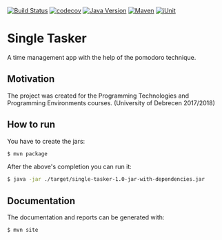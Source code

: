 [![Build Status](https://travis-ci.com/m4tty-d/single-tasker.svg?token=u8qaYxSWoeJmov6MB6BK&branch=master)](https://travis-ci.com/m4tty-d/single-tasker)
[![codecov](https://codecov.io/gh/m4tty-d/single-tasker/branch/master/graph/badge.svg?token=6oD8GoQbqT)](https://codecov.io/gh/m4tty-d/single-tasker)
[![Java Version](https://img.shields.io/badge/jdk-8-blue.svg)](https://docs.oracle.com/javase/8/)
[![Maven](https://img.shields.io/badge/tool-maven-ec702f.svg)](https://maven.apache.org/)
[![jUnit](https://img.shields.io/badge/junit-jupiter-25a162.svg)](https://junit.org/junit5/)

Single Tasker
======

A time management app with the help of the pomodoro technique.

## Motivation

The project was created for the Programming Technologies and Programming Environments courses. (University of Debrecen 2017/2018)

## How to run 

You have to create the jars:

```bash
$ mvn package
```

After the above's completion you can run it:

```bash
$ java -jar ./target/single-tasker-1.0-jar-with-dependencies.jar
```

## Documentation

The documentation and reports can be generated with:

```bash
$ mvn site
```